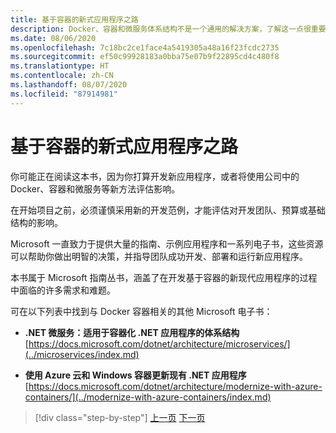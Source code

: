 ```yaml
---
title: 基于容器的新式应用程序之路
description: Docker、容器和微服务体系结构不是一个通用的解决方案，了解这一点很重要。 此处可以找到一些可帮助你做出决定的参考资料。
ms.date: 08/06/2020
ms.openlocfilehash: 7c18bc2ce1face4a5419305a48a16f23fcdc2735
ms.sourcegitcommit: ef50c99928183a0bba75e07b9f22895cd4c480f8
ms.translationtype: HT
ms.contentlocale: zh-CN
ms.lasthandoff: 08/07/2020
ms.locfileid: "87914981"
---
```

# <a name="road-to-modern-applications-based-on-containers"></a>基于容器的新式应用程序之路

你可能正在阅读这本书，因为你打算开发新应用程序，或者将使用公司中的 Docker、容器和微服务等新方法评估影响。

在开始项目之前，必须谨慎采用新的开发范例，才能评估对开发团队、预算或基础结构的影响。

Microsoft 一直致力于提供大量的指南、示例应用程序和一系列电子书，这些资源可以帮助你做出明智的决策，并指导团队成功开发、部署和运行新应用程序。

本书属于 Microsoft 指南丛书，涵盖了在开发基于容器的新现代应用程序的过程中面临的许多需求和难题。

可在以下列表中找到与 Docker 容器相关的其他 Microsoft 电子书：

- **.NET 微服务：适用于容器化 .NET 应用程序的体系结构** \
  [https://docs.microsoft.com/dotnet/architecture/microservices/](../microservices/index.md)

- **使用 Azure 云和 Windows 容器更新现有 .NET 应用程序** \
  [https://docs.microsoft.com/dotnet/architecture/modernize-with-azure-containers/](../modernize-with-azure-containers/index.md)

>[!div class="step-by-step"]
>[上一页](docker-containers-images-and-registries.md)
>[下一页](docker-application-lifecycle/index.md)
